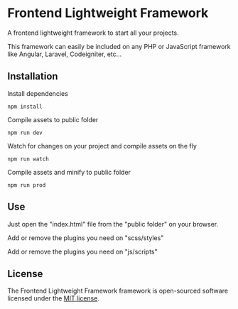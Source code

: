 # Frontend Lightweight Framework
 
A frontend lightweight framework to start all your projects.

This framework can easily be included on any PHP or JavaScript framework like Angular, Laravel, Codeigniter, etc...


## Installation

Install dependencies

    npm install

Compile assets to public folder

    npm run dev

Watch for changes on your project and compile assets on the fly

    npm run watch

Compile assets and minify to public folder

    npm run prod


## Use

Just open the "index.html" file from the "public folder" on your browser.

Add or remove the plugins you need on "scss/styles"

Add or remove the plugins you need on "js/scripts"


## License

The Frontend Lightweight Framework framework is open-sourced software licensed under the [MIT license](https://opensource.org/licenses/MIT).

